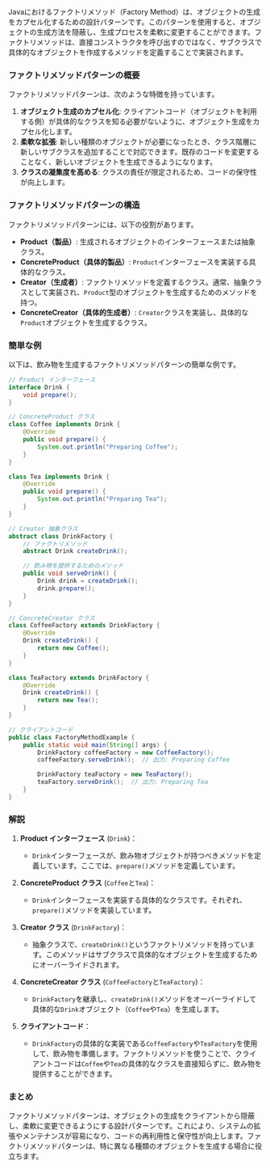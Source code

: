 Javaにおけるファクトリメソッド（Factory Method）は、オブジェクトの生成をカプセル化するための設計パターンです。このパターンを使用すると、オブジェクトの生成方法を隠蔽し、生成プロセスを柔軟に変更することができます。ファクトリメソッドは、直接コンストラクタを呼び出すのではなく、サブクラスで具体的なオブジェクトを作成するメソッドを定義することで実装されます。

### ファクトリメソッドパターンの概要
ファクトリメソッドパターンは、次のような特徴を持っています。

1. **オブジェクト生成のカプセル化**: クライアントコード（オブジェクトを利用する側）が具体的なクラスを知る必要がないように、オブジェクト生成をカプセル化します。
2. **柔軟な拡張**: 新しい種類のオブジェクトが必要になったとき、クラス階層に新しいサブクラスを追加することで対応できます。既存のコードを変更することなく、新しいオブジェクトを生成できるようになります。
3. **クラスの凝集度を高める**: クラスの責任が限定されるため、コードの保守性が向上します。

### ファクトリメソッドパターンの構造

ファクトリメソッドパターンには、以下の役割があります。

- **Product（製品）**: 生成されるオブジェクトのインターフェースまたは抽象クラス。
- **ConcreteProduct（具体的製品）**: `Product`インターフェースを実装する具体的なクラス。
- **Creator（生成者）**: ファクトリメソッドを定義するクラス。通常、抽象クラスとして実装され、`Product`型のオブジェクトを生成するためのメソッドを持つ。
- **ConcreteCreator（具体的生成者）**: `Creator`クラスを実装し、具体的な`Product`オブジェクトを生成するクラス。

### 簡単な例

以下は、飲み物を生成するファクトリメソッドパターンの簡単な例です。

```java
// Product インターフェース
interface Drink {
    void prepare();
}

// ConcreteProduct クラス
class Coffee implements Drink {
    @Override
    public void prepare() {
        System.out.println("Preparing Coffee");
    }
}

class Tea implements Drink {
    @Override
    public void prepare() {
        System.out.println("Preparing Tea");
    }
}

// Creator 抽象クラス
abstract class DrinkFactory {
    // ファクトリメソッド
    abstract Drink createDrink();

    // 飲み物を提供するためのメソッド
    public void serveDrink() {
        Drink drink = createDrink();
        drink.prepare();
    }
}

// ConcreteCreator クラス
class CoffeeFactory extends DrinkFactory {
    @Override
    Drink createDrink() {
        return new Coffee();
    }
}

class TeaFactory extends DrinkFactory {
    @Override
    Drink createDrink() {
        return new Tea();
    }
}

// クライアントコード
public class FactoryMethodExample {
    public static void main(String[] args) {
        DrinkFactory coffeeFactory = new CoffeeFactory();
        coffeeFactory.serveDrink();  // 出力: Preparing Coffee

        DrinkFactory teaFactory = new TeaFactory();
        teaFactory.serveDrink();  // 出力: Preparing Tea
    }
}
```

### 解説

1. **Product インターフェース** (`Drink`)：
   - `Drink`インターフェースが、飲み物オブジェクトが持つべきメソッドを定義しています。ここでは、`prepare()`メソッドを定義しています。

2. **ConcreteProduct クラス** (`Coffee`と`Tea`)：
   - `Drink`インターフェースを実装する具体的なクラスです。それぞれ、`prepare()`メソッドを実装しています。

3. **Creator クラス** (`DrinkFactory`)：
   - 抽象クラスで、`createDrink()`というファクトリメソッドを持っています。このメソッドはサブクラスで具体的なオブジェクトを生成するためにオーバーライドされます。

4. **ConcreteCreator クラス** (`CoffeeFactory`と`TeaFactory`)：
   - `DrinkFactory`を継承し、`createDrink()`メソッドをオーバーライドして具体的な`Drink`オブジェクト（`Coffee`や`Tea`）を生成します。

5. **クライアントコード**：
   - `DrinkFactory`の具体的な実装である`CoffeeFactory`や`TeaFactory`を使用して、飲み物を準備します。ファクトリメソッドを使うことで、クライアントコードは`Coffee`や`Tea`の具体的なクラスを直接知らずに、飲み物を提供することができます。

### まとめ

ファクトリメソッドパターンは、オブジェクトの生成をクライアントから隠蔽し、柔軟に変更できるようにする設計パターンです。これにより、システムの拡張やメンテナンスが容易になり、コードの再利用性と保守性が向上します。ファクトリメソッドパターンは、特に異なる種類のオブジェクトを生成する場合に役立ちます。
